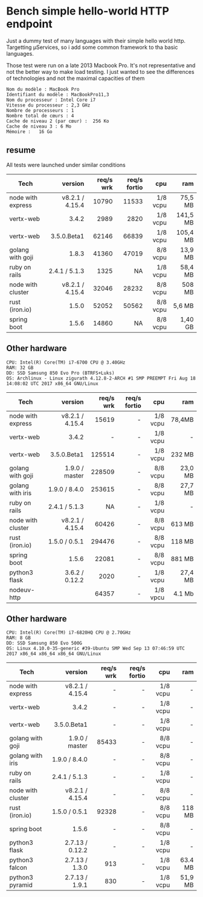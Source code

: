# Bench simple hello-world HTTP endpoint

Just a dummy test of many languages with their simple hello world http.
Targetting µServices, so i add some common framework to tha basic languages.

Those test were run on a late 2013 Macbook Pro. It's not representative and not the better way to make load testing.
I just wanted to see the differences of technologies and not the maximal capacities of them

```
Nom du modèle :	MacBook Pro
Identifiant du modèle :	MacBookPro11,3
Nom du processeur :	Intel Core i7
Vitesse du processeur :	2,3 GHz
Nombre de processeurs :	1
Nombre total de cœurs :	4
Cache de niveau 2 (par cœur) :	256 Ko
Cache de niveau 3 :	6 Mo
Mémoire :	16 Go
```

## resume

All tests were launched under similar conditions

| Tech              | version          | req/s wrk | req/s fortio | cpu      | ram      |
| ----------------- | ----------------:| ---------:| ------------:| --------:| --------:|
| node with express | v8.2.1 / 4.15.4 | 10790     | 11533        | 1/8 vcpu | 75,5 MB   |
| vertx-web         | 3.4.2           | 2989      | 2820         | 1/8 vcpu | 141,5 MB  |
| vertx-web         | 3.5.0.Beta1     | 62146     | 66839        | 1/8 vcpu | 105,4 MB  |
| golang with goji  | 1.8.3           | 41360     | 47019        | 8/8 vcpu | 13,9 MB   |
| ruby on rails     | 2.4.1 / 5.1.3   | 1325      | NA           | 1/8 vcpu | 58,4 MB   |
| node with cluster | v8.2.1 / 4.15.4 | 32046     | 28232        | 8/8 vcpu | 508 MB    |
| rust (iron.io)    | 1.5.0           | 52052     | 50562        | 8/8 vcpu | 5,6 MB    |
| spring boot       | 1.5.6           | 14860     | NA           | 8/8 vcpu | 1,40 GB   |

## Other hardware

```
CPU: Intel(R) Core(TM) i7-6700 CPU @ 3.40GHz
RAM: 32 GB
DD: SSD Samsung 850 Evo Pro (BTRFS+Luks)
OS: Archlinux - Linux zigurath 4.12.8-2-ARCH #1 SMP PREEMPT Fri Aug 18 14:08:02 UTC 2017 x86_64 GNU/Linux
```

| Tech              | version          | req/s wrk | req/s fortio | cpu      | ram      |
| ----------------- | ----------------:| ---------:| ------------:| --------:| --------:|
| node with express | v8.2.1 / 4.15.4 | 15619     | -            | 1/8 vcpu | 78,4MB    |
| vertx-web         | 3.4.2           | -         | -            | 1/8 vcpu | -         |
| vertx-web         | 3.5.0.Beta1     | 125514    | -            | 1/8 vcpu | 232 MB    |
| golang with goji  | 1.9.0 / master  | 228509    | -            | 8/8 vcpu | 23,0 MB   |
| golang with iris  | 1.9.0 / 8.4.0   | 253615    | -            | 8/8 vcpu | 27,7 MB   |
| ruby on rails     | 2.4.1 / 5.1.3   | NA        | -            | 1/8 vcpu | -         |
| node with cluster | v8.2.1 / 4.15.4 | 60426     | -            | 8/8 vcpu | 613 MB    |
| rust (iron.io)    | 1.5.0 / 0.5.1   | 294476    | -            | 8/8 vcpu | 118 MB    |
| spring boot       | 1.5.6           | 22081     | -            | 8/8 vcpu | 881 MB    |
| python3 flask     | 3.6.2 / 0.12.2  | 2020      | -            | 1/8 vcpu | 27,4 MB   |
| nodeuv-http       |                 | 64357     | -            | 1/8 vpcu | 4.1 Mb    |

## Other hardware

```
CPU: Intel(R) Core(TM) i7-6820HQ CPU @ 2.70GHz
RAM: 8 GB
DD: SSD Samsung 850 Evo 500G
OS: Linux 4.10.0-35-generic #39-Ubuntu SMP Wed Sep 13 07:46:59 UTC 2017 x86_64 x86_64 x86_64 GNU/Linux
```

| Tech              | version          | req/s wrk | req/s fortio | cpu      | ram      |
| ----------------- | ----------------:| ---------:| ------------:| --------:| --------:|
| node with express | v8.2.1 / 4.15.4 | -          | -            | 1/8 vcpu | -        |
| vertx-web         | 3.4.2           | -          | -            | 1/8 vcpu | -        |
| vertx-web         | 3.5.0.Beta1     | -          | -            | 1/8 vcpu | -        |
| golang with goji  | 1.9.0 / master  | 85433      | -            | 8/8 vcpu | -        |
| golang with iris  | 1.9.0 / 8.4.0   | -          | -            | 8/8 vcpu | -        |
| ruby on rails     | 2.4.1 / 5.1.3   | -          | -            | 1/8 vcpu | -        |
| node with cluster | v8.2.1 / 4.15.4 | -          | -            | 8/8 vcpu | -        |
| rust (iron.io)    | 1.5.0 / 0.5.1   | 92328      | -            | 8/8 vcpu | 118 MB   |
| spring boot       | 1.5.6           | -          | -            | 8/8 vcpu | -        |
| python3 flask     | 2.7.13 / 0.12.2 | -          | -            | 1/8 vcpu | -        |
| python3 falcon    | 2.7.13 / 1.3.0  | 913        | -            | 1/8 vcpu | 63.4 MB  |
| python3 pyramid   | 2.7.13 / 1.9.1  | 830        | -            | 1/8 vcpu | 51,9 MB  |
